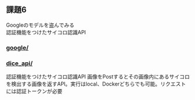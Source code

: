 ## 課題6
Googleのモデルを盗んでみる  
認証機能をつけたサイコロ認識API

### [google/](./google/)



### [dice_api/](./dice_api/)
認証機能をつけたサイコロ認識API
画像をPostするとその画像内にあるサイコロを検出する画像を返すAPI。実行はlocal、Dockerどちらでも可能。リクエストには認証トークンが必要